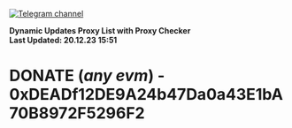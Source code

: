[![Telegram channel](https://img.shields.io/endpoint?url=https://runkit.io/damiankrawczyk/telegram-badge/branches/master?url=https://t.me/n4z4v0d)](https://t.me/n4z4v0d) 

**Dynamic Updates Proxy List with Proxy Checker**  
**Last Updated: 20.12.23 15:51**

# DONATE (_any evm_) - 0xDEADf12DE9A24b47Da0a43E1bA70B8972F5296F2
